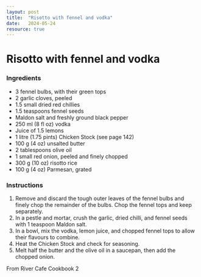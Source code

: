 ```yaml
---
layout: post
title:  "Risotto with fennel and vodka"
date:   2024-05-24
resource: true
---
```


# Risotto with fennel and vodka

### Ingredients

- 3 fennel bulbs, with their green tops
- 2 garlic cloves, peeled
- 1.5 small dried red chillies
- 1.5 teaspoons fennel seeds
- Maldon salt and freshly ground black pepper
- 250 ml (8 fl oz) vodka
- Juice of 1.5 lemons
- 1 litre (1.75 pints) Chicken Stock (see page 142)
- 100 g (4 oz) unsalted butter
- 2 tablespoons olive oil
- 1 small red onion, peeled and finely chopped
- 300 g (10 oz) risotto rice
- 100 g (4 oz) Parmesan, grated

### Instructions

1. Remove and discard the tough outer leaves of the fennel bulbs and finely chop the remainder of the bulbs. Chop the fennel tops and keep separately.
2. In a pestle and mortar, crush the garlic, dried chilli, and fennel seeds with 1 teaspoon Maldon salt.
3. In a bowl, mix the vodka, lemon juice, and chopped fennel tops to allow their flavours to combine.
4. Heat the Chicken Stock and check for seasoning.
5. Melt half the butter and the olive oil in a saucepan, then add the chopped onion.

From River Cafe Cookbook 2